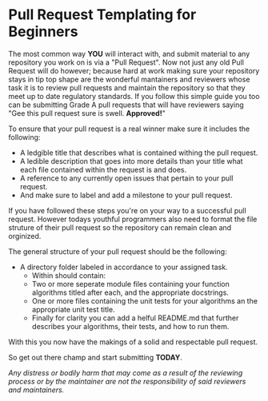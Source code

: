# Pull Request Templating for Beginners #
The most common way **YOU** will interact with, and submit material to any repository you work on is via a "Pull Request".
Now not just any old Pull Request will do however; because hard at work making sure your repository stays in tip top shape are the wonderful mantainers and reviewers whose task it is to review pull requests and maintain the repository so that they meet up to date regulatory standards.
If you follow this simple guide you too can be submitting Grade A pull requests that will have reviewers saying "Gee this pull request sure is swell. **Approved!**"

To ensure that your pull request is a real winner make sure it includes the following:
  - A ledgible title that describes what is contained withing the pull request.
  - A ledible description that goes into more details than your title what each file contained within the request is and does.
  - A reference to any currently open issues that pertain to your pull request.
  - And make sure to label and add a milestone to your pull request.

If you have followed these steps you're on your way to a successful pull request.
However todays youthful programmers also need to format the file struture of their pull request so the repository can remain clean and orginized.

The general structure of your pull request should be the following:
  - A directory folder labeled in accordance to your assigned task.
    - Within should contain:
    - Two or more seperate module files containing your function algorithms titled after each, and the appropriate docstrings.
    - One or more files containing the unit tests for your algorithms an the appropriate unit test title.
    - Finally for clarity you can add a helful README.md that further describes your algorithms, their tests, and how to run them.
   
With this you now have the makings of a solid and respectable pull request.

So get out there champ and start submitting **TODAY**.

*Any distress or bodily harm that may come as a result of the reviewing process or by the maintainer are not the responsibility of said reviewers and maintainers.*
